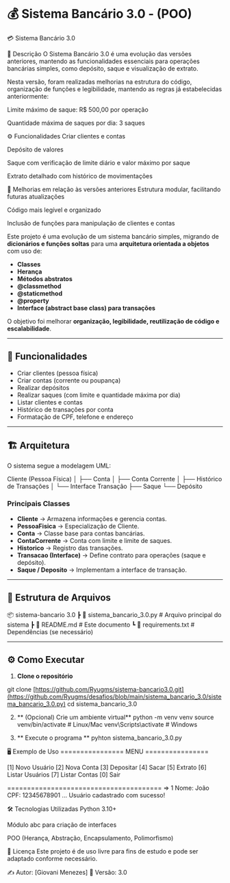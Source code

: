 # 💰 Sistema Bancário 3.0 - (POO)

💳 Sistema Bancário 3.0

📌 Descrição
O Sistema Bancário 3.0 é uma evolução das versões anteriores, mantendo as funcionalidades essenciais para operações bancárias simples, como depósito, saque e visualização de extrato.

Nesta versão, foram realizadas melhorias na estrutura do código, organização de funções e legibilidade, mantendo as regras já estabelecidas anteriormente:

Limite máximo de saque: R$ 500,00 por operação

Quantidade máxima de saques por dia: 3 saques

⚙️ Funcionalidades
Criar clientes e contas

Depósito de valores

Saque com verificação de limite diário e valor máximo por saque

Extrato detalhado com histórico de movimentações

🚀 Melhorias em relação às versões anteriores
Estrutura modular, facilitando futuras atualizações

Código mais legível e organizado

Inclusão de funções para manipulação de clientes e contas



Este projeto é uma evolução de um sistema bancário simples, migrando de **dicionários e funções soltas** para uma **arquitetura orientada a objetos** com uso de:
- **Classes**
- **Herança**
- **Métodos abstratos**
- **@classmethod**
- **@staticmethod**
- **@property**
- **Interface (abstract base class) para transações**

O objetivo foi melhorar **organização, legibilidade, reutilização de código e escalabilidade**.

---

## 📌 Funcionalidades
- Criar clientes (pessoa física)
- Criar contas (corrente ou poupança)
- Realizar depósitos
- Realizar saques (com limite e quantidade máxima por dia)
- Listar clientes e contas
- Histórico de transações por conta
- Formatação de CPF, telefone e endereço

---

## 🏗 Arquitetura
O sistema segue a modelagem UML:

Cliente (Pessoa Física)
│
├── Conta
│ ├── Conta Corrente
│
├── Histórico de Transações
│
└── Interface Transação
├── Saque
└── Depósito


### **Principais Classes**
- **Cliente** → Armazena informações e gerencia contas.
- **PessoaFisica** → Especialização de Cliente.
- **Conta** → Classe base para contas bancárias.
- **ContaCorrente** → Conta com limite e limite de saques.
- **Historico** → Registro das transações.
- **Transacao (Interface)** → Define contrato para operações (saque e depósito).
- **Saque / Deposito** → Implementam a interface de transação.

---

## 📂 Estrutura de Arquivos
📦 sistema-bancario 3.0
┣ 📜 sistema_bancario_3.0.py # Arquivo principal do sistema
┣ 📜 README.md # Este documento
┗ 📜 requirements.txt # Dependências (se necessário)


---

## ⚙️ Como Executar
1. **Clone o repositório**

git clone [https://github.com/Ryugms/sistema-bancario3.0.git](https://github.com/Ryugms/desafios/blob/main/sistema_bancario_3.0/sistema_bancario_3.0.py)
cd sistema_bancario_3.0

2. ** (Opcional) Crie um ambiente virtual**
python -m venv venv
source venv/bin/activate  # Linux/Mac
venv\Scripts\activate    # Windows

3. ** Execute o programa **
pyhton sistema_bancario_3.0.py

🖥 Exemplo de Uso
================ MENU ================

[1] Novo Usuário
[2] Nova Conta
[3] Depositar
[4] Sacar
[5] Extrato
[6] Listar Usuários
[7] Listar Contas
[0] Sair

=======================================
=> 1
Nome: João
CPF: 12345678901
...
Usuário cadastrado com sucesso!

🛠 Tecnologias Utilizadas
Python 3.10+

Módulo abc para criação de interfaces

POO (Herança, Abstração, Encapsulamento, Polimorfismo)

📜 Licença
Este projeto é de uso livre para fins de estudo e pode ser adaptado conforme necessário.

✍ Autor: [Giovani Menezes]
📅 Versão: 3.0
